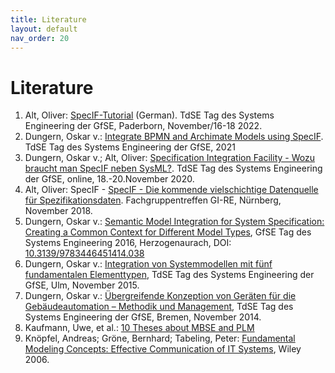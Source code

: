 ```yaml
---
title: Literature
layout: default
nav_order: 20
---
```


# Literature

1. Alt, Oliver: <a href="https://github.com/GfSE/SpecIF-Presentations/raw/main/SpecIF_Tutorial_TdSE_2022/TdSE_2022_SpecIF_Tutorial.pdf" target="_blank">SpecIF-Tutorial</a> (German). TdSE Tag des Systems Engineering der GfSE, Paderborn, November/16-18 2022.
1. Dungern, Oskar v.: <a href="https://specif.de/files/literature/TdSE-2021%20Dungern%20-%20Integrate%20BPMN%20and%20Archimate%20Models%20using%20SpecIF.pdf" target="_blank">Integrate BPMN and Archimate Models using SpecIF</a>. TdSE Tag des Systems Engineering der GfSE, 2021
1. Dungern, Oskar v.; Alt, Oliver: <a href="https://specif.de/files/literature/TdSE-2020 SysML und SpecIF (long) EN.pdf" target="_blank">Specification Integration Facility - Wozu braucht man SpecIF neben SysML?</a>. TdSE Tag des Systems Engineering der GfSE, online, 18.-20.November 2020.
1. Alt, Oliver: SpecIF - <a href="https://fg-re.gi.de/fileadmin/FG/RE/Vortraege/2018/RE2018_Oliver_Alt_Folien.pdf">SpecIF - Die kommende vielschichtige Datenquelle für Spezifikationsdaten</a>. Fachgruppentreffen GI-RE, Nürnberg, November 2018.
1. Dungern, Oskar v.: <a href="https://www.hanser-elibrary.com/doi/abs/10.3139/9783446451414.038" target="_blank">Semantic Model Integration for System Specification: Creating a Common Context for Different Model Types</a>, GfSE Tag des Systems Engineering 2016, Herzogenaurach, DOI: <a href="https://www.hanser-elibrary.com/doi/10.3139/9783446451414.038" target="_blank">10.3139/9783446451414.038</a>
1. Dungern, Oskar v.: <a href="https://www.hanser-elibrary.com/doi/10.3139/9783446447288.005" target="_blank">Integration von Systemmodellen mit fünf fundamentalen Elementtypen</a>, TdSE Tag des Systems Engineering der GfSE, Ulm, November 2015.
1. Dungern, Oskar v.: <a href="https://www.hanser-elibrary.com/doi/10.3139/9783446443761.026" target="_blank">Übergreifende Konzeption von Geräten für die Gebäudeautomation – Methodik und Management</a>, TdSE Tag des Systems Engineering der GfSE, Bremen, November 2014.
1. Kaufmann, Uwe, et al.: <a href="http://gfse.de/Dokumente_Mitglieder/ag_ergebnisse/PLM4MBSE/PLM4MBSE_Position_paper_V_1_1.pdf" target="_blank">10 Theses about MBSE and PLM</a>
1. Knöpfel, Andreas; Gröne, Bernhard; Tabeling, Peter: <a href="https://www.wiley.com/en-ie/Fundamental+Modeling+Concepts%3A+Effective+Communication+of+IT+Systems-p-9780470027103" target="_blank">Fundamental Modeling Concepts: Effective Communication of IT Systems</a>, Wiley 2006.

<!--
[1] 	Wendt, S.: Ein grundlegender Begriffsrahmen für das Wissensmanagement im Software-Engineering. In Proceedings „Knowtech“ Dresden 2001
[2] 	Knöpfel, A.; Gröne, B.; Tabeling, P.: Fundamental Modelling Concepts – Effective Communication of IT Systems. ISBN-13: 978-0-470-02710-3. John Wiley&Sons, Chichester, 2005.
[3] 	Kaufmann, U., Pfenning, M.: 10 Theses about MBSE and PLM,
[4] 	Object Management Group: Systems Modeling Language (OMG SysML™), Version 1.3, June 2012
[5] 	Object Management Group: Requirements Interchange Format (ReqIF)
[6] 	Open Services for Lifecycle Collaboration (OSLC)
[7] 	Dungern, O.v.: Semantic Model-Integration for System Specification – Meaningful, Consistent and Viable, 7.Grazer Symposium Virtuelles Fahrzeug, Graz, Mai 2014.
[8] 	Dungern, O.v.: Übergreifende Konzeption von Geräten für die Gebäudeautomation – Methodik und Management. TdSE Tag des Systems Engineering der GfSE, Bremen, November 2014.
[9] 	Dungern, O.v.: Integration von Systemmodellen mit fünf fundamentalen Elementtypen. TdSE Tag des Systems Engineering der GfSE, Ulm, November 2015.
[10]  	Dungern, O.v.: Von Anforderungslisten zu vernetzten Produktmodellen – am Beispiel der Gebäudeautomation. REConf, Unterschleißheim, März 2016.
[11]  	Dungern, O.v.: Semantic Model Integration for System Specification - Creating a Common Context for Different Model Types. TdSE Tag des Systems Engineering der GfSE, Herzogenaurach, Oktober 2016.
[12]  	Dungern, O.v.; Uphoff, F.: Der ‚Interaction Room‘ bahnt einen natürlichen Weg zu vernetzten Systemspezifikationen. REConf, München, März 2017.
[13]  	Dungern, O.v.: How to Automatically Understand and Integrate System-models … and how SpecIF can help. GfSE EMEA Workshop Mannheim, September 2017.
[14]  	Mochine, Ph.; Sünnetcioglu, A.; Dungern, O.v.; Stark, R.: SysML-Modelle maschinell verstehen und verknüpfen. TdSE Tag des Systems Engineering der GfSE, Paderborn, November 2017.
[15]  	Alt, O.: SpecIF - Die kommende vielschichtige Datenquelle für Spezifikationsdaten. Fachgruppentreffen GI-RE, Nürnberg, November 2018.
[16]  	Dungern, O.v.: Model-Integration with SpecIF. ProSTEP ivip e.V. SysML-Workflow-Forum November 2019.
[17]  	Dungern, O.v.; Alt, O.: Specification Integration Facility - Wozu braucht man SpecIF neben SysML?. TdSE Tag des Systems Engineering der GfSE, online, November/18-20 2020.
[18]  	Dungern, O.v.: Integrate BPMN and Archimate Models using SpecIF. TdSE Tag des Systems Engineering der GfSE, online, November/10-12 2021.
[19]  	Dungern, O.v.: Kollaboration im Systems Engineering mit ReqIF. REConf, Munich, April/25-27 2022.
[20]  	Alt, O.: SpecIF-Tutorial (German). TdSE Tag des Systems Engineering der GfSE, Paderborn, November/16-18 2022.
-->

<!-- templates 
	<a href="" target="_blank"></a> 
	<img class="my-align-right size-60" src="./assets/images/Home/" alt="" /> 
-->
